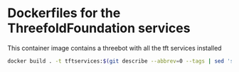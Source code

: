 # Dockerfiles for the ThreefoldFoundation services

This container image contains a threebot with all the tft services installed

```sh
docker build . -t tftservices:$(git describe --abbrev=0 --tags | sed 's/^v//') --no-cache
```
